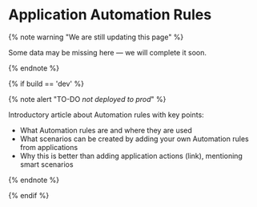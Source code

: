 # Application Automation Rules

{% note warning "We are still updating this page" %}

Some data may be missing here — we will complete it soon.

{% endnote %}

{% if build == 'dev' %}

{% note alert "TO-DO _not deployed to prod_" %}

Introductory article about Automation rules with key points:

- What Automation rules are and where they are used
- What scenarios can be created by adding your own Automation rules from applications
- Why this is better than adding application actions (link), mentioning smart scenarios

{% endnote %}

{% endif %}
